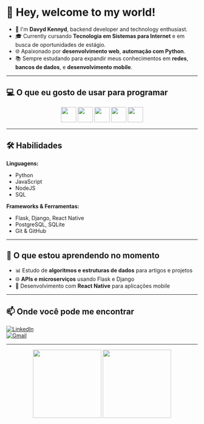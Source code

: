 # 🌌 Hey, welcome to my world!

- 👋 I'm **Davyd Kennyd**, backend developer and technology enthusiast.
- 🎓 Currently cursando **Tecnologia em Sistemas para Internet** e em busca de oportunidades de estágio.
- 🌐 Apaixonado por **desenvolvimento web**, **automação com Python**.
- 📚 Sempre estudando para expandir meus conhecimentos em **redes**, **bancos de dados**, e **desenvolvimento mobile**.

---

## 💻 **O que eu gosto de usar para programar**

<div align="center">
  <img src="https://cdn.jsdelivr.net/gh/devicons/devicon/icons/linux/linux-original.svg" height="40" width="40" />
  <img src="https://cdn.jsdelivr.net/gh/devicons/devicon/icons/python/python-original.svg" height="40" width="40" />
  <img src="https://cdn.jsdelivr.net/gh/devicons/devicon/icons/nodejs/nodejs-original.svg" height="40" width="40" />
  <img src="https://cdn.jsdelivr.net/gh/devicons/devicon/icons/django/django-original.svg" height="40" width="40" />
  <img src="https://cdn.jsdelivr.net/gh/devicons/devicon/icons/postgresql/postgresql-original.svg" height="40" width="40" />
</div>

---

## 🛠 **Habilidades**

**Linguagens:**
- Python
- JavaScript
- NodeJS 
- SQL  

**Frameworks & Ferramentas:**  
- Flask, Django, React Native  
- PostgreSQL, SQLite  
- Git & GitHub

---

## 🌱 **O que estou aprendendo no momento**
- 📊 Estudo de **algoritmos e estruturas de dados** para artigos e projetos
- 🌐 **APIs e microserviços** usando Flask e Django
- 📱 Desenvolvimento com **React Native** para aplicações mobile

---

## 📫 **Onde você pode me encontrar**

[![LinkedIn](https://img.shields.io/badge/LinkedIn-seunome-blue?logo=linkedin)](https://www.linkedin.com/in/davyd-kennyd/)  
[![Gmail](https://img.shields.io/badge/Email-seuemail%40gmail.com-red?logo=gmail)](mailto:kennyd3030@gmail.com)

---

<div align="center">
  <img height="180em" src="https://github-readme-stats.vercel.app/api?username=seu-usuario&show_icons=true&theme=dark" />
  <img height="180em" src="https://github-readme-stats.vercel.app/api/top-langs/?username=seu-usuario&layout=compact&theme=dark" />
</div>
